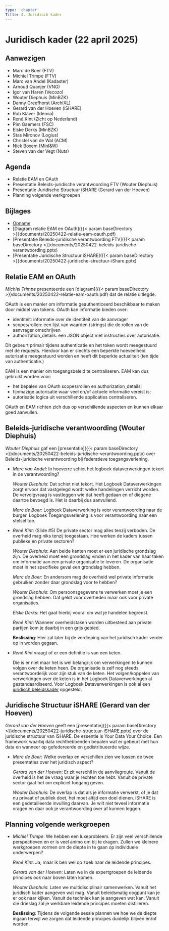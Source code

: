 ```yaml
---
type: 'chapter'
Title: 4. Juridisch kader
---
```


# Juridisch kader (22 april 2025)

## Aanwezigen
- Marc de Boer (FTV)
- Michiel Trimpe (FTV)
- Marc van Andel (Kadaster)
- Arnoud Quanjer (VNG)
- Igor van Haren (Vecozo)
- Wouter Diephuis (MinBZK)
- Danny Greefhorst (ArchiXL)
- Gerard van der Hoeven (iSHARE)
- Rob Klaver (Idemia)
- René Kint (Zicht op Nederland)
- Pim Gaemers (FSC)
- Elske Derks (MinBZK)
- Stas Mironov (Logius)
- Christel van de Wal (ACM)
- Nick Boxem (MinI&W)
- Steven van der Vegt (Nuts)

## Agenda
- Relatie EAM en OAuth
- Presentatie Beleids-juridische verantwoording FTV (Wouter Diephuis)
- Presentatie Juridische Structuur iSHARE (Gerard van der Hoeven)
- Planning volgende werkgroepen

## Bijlages

- [Opname](https://github.com/VNG-Realisatie/ftv/raw/refs/heads/main/static/videos/20250422-juridisch-kader.mp4)
- [Diagram relatie EAM en OAuth]({{< param baseDirectory >}}documents/20250422-relatie-eam-oauth.pdf)
- [Presentatie Beleids-juridische verantwoording FTV]({{< param baseDirectory >}}documents/20250422-beleids-juridische-verantwoording.pptx)
- [Presentatie Juridische Structuur iSHARE]({{< param baseDirectory >}}documents/20250422-juridische-structuur-iShare.pptx)

## Relatie EAM en OAuth 

*Michiel Trimpe* presenteerde een [diagram]({{< param baseDirectory >}}documents/20250422-relatie-eam-oauth.pdf) dat de relatie uitlegde. 

OAuth is een manier om informatie geauthenticeerd beschikbaar te maken door middel van tokens. OAuth kan informatie bieden over:
- identiteit: informatie over de identiteit van de aanvrager
- scopes/rollen: een lijst van waarden (strings) die de rollen van de aanvrager omschrijven 
- authorization_details: een JSON object met instructies over autorisatie.

Dit gebeurt primair tijdens authenticatie en het token wordt meegestuurd met de requests. Hierdoor kan er slechts een beperkte hoeveelheid autorisatie meegestuurd worden en heeft dit beperkte actualiteit (ten tijde van authenticatie.)

EAM is een manier om toegangsbeleid te centraliseren. EAM kan dus gebruikt worden voor:
- het bepalen van OAuth scopes/rollen en authorization_details;
- fijnmazige autorisatie waar veel en/of actuele informatie vereist is;
- autorisatie logica uit verschillende applicaties centraliseren.

OAuth en EAM richten zich dus op verschillende aspecten en kunnen elkaar goed aanvullen.

## Beleids-juridische verantwoording (Wouter Diephuis)

*Wouter Diephuis* gaf een [presentatie]({{< param baseDirectory >}}documents/20250422-beleids-juridische-verantwoording.pptx) over Beleids-juridische verantwoording bij federatieve toegangsverlening.

- *Marc van Andel*: In hoeverre schiet het logboek dataverwerkingen tekort in de verantwoording?

  *Wouter Diephuis*: Dat schiet niet tekort. Het Logboek Dataverwerkingen zorgt ervoor dat vastgelegd wordt welke handelingen verricht worden. De vervolgvraag is vastleggen wie dat heeft gedaan en of diegene daartoe bevoegd is. Het is daarbij dus aanvullend.

  *Marc de Boer*: Logboek Dataverwerking is voor verantwoording naar de burger. Logboek Toegangsverlening is voor verantwoording naar een stelsel toe.

- *René Kint*: (Slide #5) De private sector mag alles tenzij verboden. De overheid mag niks tenzij toegestaan. Hoe werken de kaders tussen publieke en private sectoren? 

  *Wouter Diephuis*: Aan beide kanten moet er een juridische grondslag zijn. De overheid moet een grondslag vinden in het kader van haar taken om informatie aan een private organisatie te leveren. De organisatie moet in het specifieke geval een grondslag hebben.

  *Marc de Boer*: En andersom mag de overheid wel private informatie gebruiken zonder daar grondslag voor te hebben? 

  *Wouter Diephuis*: Om persoonsgegevens te verwerken moet je een grondslag hebben. Dat geldt voor overheden maar ook voor private organisaties. 

  *Elske Derks*: Het gaat hierbij vooral om wat je handelen begrenst. 

  *René Kint*: Wanneer overheidstaken worden uitbesteed aan private partijen kom je daarbij in een grijs gebied.

  **Beslissing**: Hier zal later bij de verdieping van het juridisch kader verder op in worden gegaan.

- *René Kint* vraagt of er een definitie is van een keten. 

  Die is er niet maar het is wel belangrijk om verwerkingen te kunnen volgen over de keten heen. De organisatie is zelf nog steeds verantwoordelijk voor zijn stuk van de keten. Het volgen/koppelen van verwerkingen over de keten is in het Logboek Dataverwerkingen al gestandaardiseerd. Voor Logboek Dataverwerkingen is ook al een [juridisch beleidskader](https://logius-standaarden.github.io/logboek-dataverwerkingen_Juridisch-beleidskader/) opgesteld.

## Juridische Structuur iSHARE (Gerard van der Hoeven)

*Gerard van der Hoeven* geeft een [presentatie]({{< param baseDirectory >}}documents/20250422-juridische-structuur-iSHARE.pptx) over de juridische structuur van iSHARE. De essentie is Your Data Your Choice. Een framework waarbij data rechthebbenden bepalen wat er gebeurt met hun data en wanneer op gefedereerde en gedistribueerde wijze. 

- *Marc de Boer*: Welke overlap en verschillen zien we tussen de twee presentaties over het juridisch aspect?
  
  *Gerard van der Hoeven*: Er zit verschil in de aanvliegroute. Vanuit de overheid is het de vraag waar je rechten toe hebt. Vanuit de private sector gaat het om expliciet toegang geven. 

  *Wouter Diephuis*: De overlap is dat als je informatie verwerkt, of je dat nu privaat of publiek doet, het moet altijd een doel dienen. iSHARE is een gedetailleerde invulling daarvan. Je wilt niet teveel informatie vragen en daar ook je verantwoording over af kunnen leggen.


## Planning volgende werkgroepen

- *Michiel Trimpe*: We hebben een luxeprobleem. Er zijn veel verschillende perspectieven en er is veel animo om bij te dragen. Zullen we kleinere werkgroepen vormen om de diepte in te gaan op individuele onderwerpen? 

  *René Kint*: Ja; maar ik ben wel op zoek naar de leidende principes.

  *Gerard van der Hoeven*: Laten we in de expertgroepen de leidende principes ook naar boven laten komen.

  *Wouter Diephuis*: Laten we multidisciplinair samenwerken. Vanuit het juridisch kader aangeven wat mag. Vanuit beleidsmatig oogpunt kan je er ook naar kijken. Vanuit de techniek kan je aangeven wat kan. Vanuit die drieslag zal je werkbare leidende principes moeten distilleren.

  **Beslissing**: Tijdens de volgende sessie plannen we hoe we de diepte ingaan terwijl we zorgen dat leidende principes duidelijk blijven en/of worden.